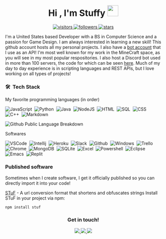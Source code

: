 <!--Header with wave-->
<h1 align="center"><b>Hi , I'm Stuffy </b><img src="https://media.giphy.com/media/hvRJCLFzcasrR4ia7z/giphy.gif" width="35"></h1>

<!--User data widgets-->
<p align="center">
  <a href="https://github.com/stuffyerface/">
    <img src="https://komarev.com/ghpvc/?username=stuffyerface" alt="visitors" />
  </a>
  <a href="https://github.com/stuffyerface/">
    <img src="https://img.shields.io/github/followers/stuffyerface.svg?style=social&label=Follow" alt="followers">
  </a>
  <a href="https://github.com/stuffyerface/">
    <img src="https://img.shields.io/badge/dynamic/json?&label=Total%20stars&query=%24.stars&url=https://api.github-star-counter.workers.dev/user/stuffyerface" alt="stars">
  </a>
</p>

<!--User Info-->
I'm a United States based Developer with a BS in Computer Science and a passion for Game Design. I am always interested in learning a new skill! This github account hosts all my personal projects. I also have a [bot account](https://github.com/stuffybot) that I use as an API! I'm most well known for my work in the MineCraft space, as you will see in my most popular respositories. I also host a Discord bot used in more than 100 servers, the code for which can be seen [here](https://github.com/stuffyerface/apbot). Much of my day to day experience is in scripting languages and REST APIs, but I love working on all types of projects!


### 🛠 &nbsp;Tech Stack

My favorite programming languages (in order)

<!--Widgets for languages-->
![JavaScript](https://img.shields.io/badge/JavaScript-F7DF1E?style=for-the-badge&logo=javascript&logoColor=black)&nbsp;
![Python](https://img.shields.io/badge/Python-3776AB?style=for-the-badge&logo=python&logoColor=white)&nbsp;
![Java](https://img.shields.io/badge/java-%23ED8B00.svg?style=for-the-badge&logo=openjdk&logoColor=white)&nbsp;
![NodeJS](https://img.shields.io/badge/Node.js-43853D?style=for-the-badge&logo=node.js&logoColor=white)&nbsp;
![HTML](https://img.shields.io/badge/HTML-239120?style=for-the-badge&logo=html5&logoColor=white)&nbsp;
![SQL](https://img.shields.io/badge/PostgreSQL-316192?style=for-the-badge&logo=postgresql&logoColor=white)&nbsp;
![CSS](https://img.shields.io/badge/CSS-239120?&style=for-the-badge&logo=css3&logoColor=white)&nbsp;
![C++](https://img.shields.io/badge/c++-%2300599C.svg?style=for-the-badge&logo=c%2B%2B&logoColor=white)&nbsp;
![Markdown](https://img.shields.io/badge/markdown-%23000000.svg?style=for-the-badge&logo=markdown&logoColor=white)&nbsp;

![Github Public Language Breakdown](https://github-readme-stats.vercel.app/api/top-langs/?username=stuffyerface&layout=compact&hide=procfile&size_weight=0.5&count_weight=0.5)

Softwares

<!--Software I use in order-->
![VSCode](https://img.shields.io/badge/Visual_Studio_Code-0078D4?style=for-the-badge&logo=visualstudio&logoColor=white)&nbsp;
![Intellij](https://img.shields.io/badge/IntelliJ_IDEA-000000.svg?style=for-the-badge&logo=intellij-idea&logoColor=white)&nbsp;
![Heroku](https://img.shields.io/badge/Heroku-430098?style=for-the-badge&logo=heroku&logoColor=white)&nbsp;
![Slack](https://img.shields.io/badge/Slack-4A154B?style=for-the-badge&logo=slack&logoColor=white)&nbsp;
![Github](https://img.shields.io/badge/GitHub-100000?style=for-the-badge&logo=github&logoColor=white)&nbsp;
![Windows](https://img.shields.io/badge/Windows-0078D6?style=for-the-badge&logo=windows&logoColor=white)&nbsp;
![Trello](https://img.shields.io/badge/Trello-0052CC?style=for-the-badge&logo=trello&logoColor=white)&nbsp;
![Chrome](https://img.shields.io/badge/Chrome-4285F4?style=for-the-badge&logo=Google-chrome&logoColor=white)&nbsp;
![MongoDB](https://img.shields.io/badge/MongoDB-4EA94B?style=for-the-badge&logo=mongodb&logoColor=white)&nbsp;
![SQLite](https://img.shields.io/badge/SQLite-07405E?style=for-the-badge&logo=sqlite&logoColor=white)&nbsp;
![Excel](https://img.shields.io/badge/Microsoft_Excel-217346?style=for-the-badge&logo=microsoft-excel&logoColor=white)&nbsp;
![Powershell](https://img.shields.io/badge/Powershell-2CA5E0?style=for-the-badge&logo=powershell&logoColor=white)&nbsp;
![Eclipse](https://img.shields.io/badge/Eclipse-2C2255?style=for-the-badge&logo=eclipse&logoColor=white)&nbsp;
![Emacs](https://img.shields.io/badge/Emacs-%237F5AB6.svg?&style=for-the-badge&logo=gnu-emacs&logoColor=white)&nbsp;
![Replit](https://img.shields.io/badge/replit-667881?style=for-the-badge&logo=replit&logoColor=white)&nbsp;


### Published software

Sometimes when I create software, I get it officially published so you can directly import it into your code!

<!--Things I've published-->
[STuF](https://github.com/stuffyerface/STuF) - A url conversion format that shortens and obfuscates strings
Install STuF in your project via npm:
```sh
npm install stuf
```

<!--Signature-->
<h3 align="center"><b>Get in touch!</b></h3>

<p align="center">
  <a href="https://discord.com/users/108359975536992256">
    <img src="https://img.shields.io/badge/Discord-7289DA?style=for-the-badge&logo=discord&logoColor=white" />
  </a>
  
  <a href="https://github.com/stuffyerface">
    <img src="https://img.shields.io/badge/GitHub-100000?style=for-the-badge&logo=github&logoColor=white" />
  </a>
  
  <a href="mailto:devstuffy@gmail.com">
    <img src="https://img.shields.io/badge/Gmail-D14836?style=for-the-badge&logo=gmail&logoColor=white" />
  </a>
  
</p>
